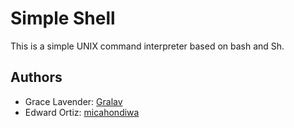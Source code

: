 # Simple Shell

This is a simple UNIX command interpreter based on bash and Sh.

## Authors

- Grace Lavender: [Gralav](https://github.com/Gralav)
- Edward Ortiz: [micahondiwa](https://github.com/micahondiwa)
